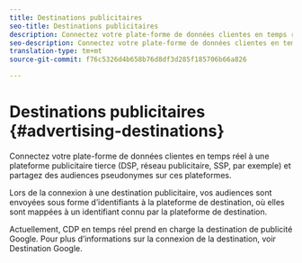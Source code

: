 ```yaml
---
title: Destinations publicitaires
seo-title: Destinations publicitaires
description: Connectez votre plate-forme de données clientes en temps réel à une plateforme publicitaire tierce (DSP, réseau publicitaire, SSP, par exemple) et partagez des audiences pseudonymes sur ces plateformes.
seo-description: Connectez votre plate-forme de données clientes en temps réel à une plateforme publicitaire tierce (DSP, réseau publicitaire, SSP, par exemple) et partagez des audiences pseudonymes sur ces plateformes.
translation-type: tm+mt
source-git-commit: f76c5326d4b658b76d8df3d285f185706b66a826

---
```



# Destinations publicitaires {#advertising-destinations}

Connectez votre plate-forme de données clientes en temps réel à une plateforme publicitaire tierce (DSP, réseau publicitaire, SSP, par exemple) et partagez des audiences pseudonymes sur ces plateformes.

Lors de la connexion à une destination publicitaire, vos audiences sont envoyées sous forme d’identifiants à la plateforme de destination, où elles sont mappées à un identifiant connu par la plateforme de destination.

Actuellement, CDP en temps réel prend en charge la destination de publicité Google. Pour plus d’informations sur la connexion de la destination, voir Destination [](/help/rtcdp/destinations/google-destination.md)Google.